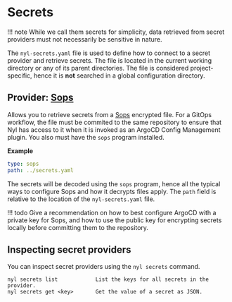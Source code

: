 # Secrets

!!! note
    While we call them secrets for simplicity, data retrieved from secret providers must not necessarily be sensitive
    in nature.

The `nyl-secrets.yaml` file is used to define how to connect to a secret provider and retrieve secrets. The file is
located in the current working directory or any of its parent directories. The file is considered project-specific,
hence it is **not** searched in a global configuration directory.

## Provider: [Sops]

  [Sops]: https://github.com/getsops/sops

Allows you to retrieve secrets from a [Sops] encrypted file. For a GitOps workflow, the file must be commited to the
same repository to ensure that Nyl has access to it when it is invoked as an ArgoCD Config Management plugin. You also
must have the `sops` program installed.

__Example__

```yaml title="nyl-secrets.yaml"
type: sops
path: ../secrets.yaml
```

The secrets will be decoded using the `sops` program, hence all the typical ways to configure Sops and how it decrypts
files apply. The `path` field is relative to the location of the `nyl-secrets.yaml` file.

!!! todo
    Give a recommendation on how to best configure ArgoCD with a private key for Sops, and how to use the public key
    for encrypting secrets locally before committing them to the repository.

## Inspecting secret providers

You can inspect secret providers using the `nyl secrets` command.

```
nyl secrets list            List the keys for all secrets in the provider.
nyl secrets get <key>       Get the value of a secret as JSON.
```
